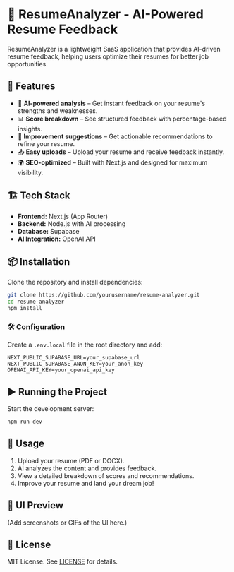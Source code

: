 # 📄 ResumeAnalyzer - AI-Powered Resume Feedback

ResumeAnalyzer is a lightweight SaaS application that provides AI-driven resume feedback, helping users optimize their resumes for better job opportunities.

## 🚀 Features

- 📑 **AI-powered analysis** – Get instant feedback on your resume's strengths and weaknesses.
- 📊 **Score breakdown** – See structured feedback with percentage-based insights.
- 📝 **Improvement suggestions** – Get actionable recommendations to refine your resume.
- 📤 **Easy uploads** – Upload your resume and receive feedback instantly.
- 🌍 **SEO-optimized** – Built with Next.js and designed for maximum visibility.

## 🏗️ Tech Stack

- **Frontend:** Next.js (App Router)
- **Backend:** Node.js with AI processing
- **Database:** Supabase
- **AI Integration:** OpenAI API

## 📦 Installation

Clone the repository and install dependencies:

```bash
git clone https://github.com/yourusername/resume-analyzer.git
cd resume-analyzer
npm install
```

### 🛠️ Configuration

Create a `.env.local` file in the root directory and add:

```env
NEXT_PUBLIC_SUPABASE_URL=your_supabase_url
NEXT_PUBLIC_SUPABASE_ANON_KEY=your_anon_key
OPENAI_API_KEY=your_openai_api_key
```

## ▶️ Running the Project

Start the development server:

```bash
npm run dev
```

## 📌 Usage

1. Upload your resume (PDF or DOCX).
2. AI analyzes the content and provides feedback.
3. View a detailed breakdown of scores and recommendations.
4. Improve your resume and land your dream job!

## 🎨 UI Preview

(Add screenshots or GIFs of the UI here.)

## 📜 License

MIT License. See [LICENSE](LICENSE) for details.
